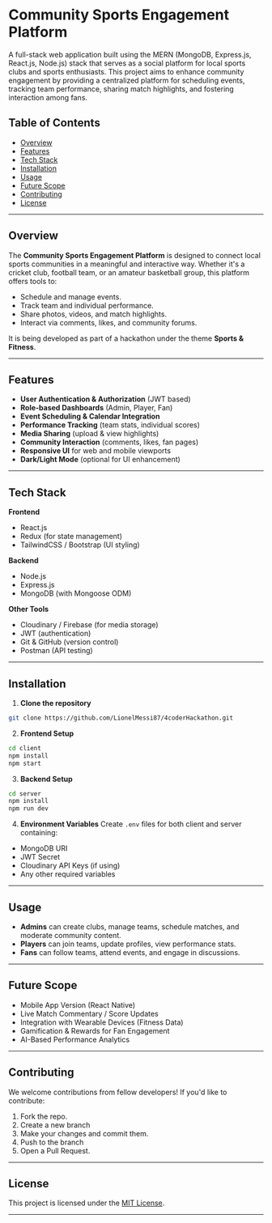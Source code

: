 # Community Sports Engagement Platform

A full-stack web application built using the MERN (MongoDB, Express.js, React.js, Node.js) stack that serves as a social platform for local sports clubs and sports enthusiasts. This project aims to enhance community engagement by providing a centralized platform for scheduling events, tracking team performance, sharing match highlights, and fostering interaction among fans.

## Table of Contents
- [Overview](#overview)
- [Features](#features)
- [Tech Stack](#tech-stack)
- [Installation](#installation)
- [Usage](#usage)
- [Future Scope](#future-scope)
- [Contributing](#contributing)
- [License](#license)

---

## Overview

The **Community Sports Engagement Platform** is designed to connect local sports communities in a meaningful and interactive way. Whether it's a cricket club, football team, or an amateur basketball group, this platform offers tools to:

- Schedule and manage events.
- Track team and individual performance.
- Share photos, videos, and match highlights.
- Interact via comments, likes, and community forums.

It is being developed as part of a hackathon under the theme **Sports & Fitness**.

---

## Features

- **User Authentication & Authorization** (JWT based)
- **Role-based Dashboards** (Admin, Player, Fan)
- **Event Scheduling & Calendar Integration**
- **Performance Tracking** (team stats, individual scores)
- **Media Sharing** (upload & view highlights)
- **Community Interaction** (comments, likes, fan pages)
- **Responsive UI** for web and mobile viewports
- **Dark/Light Mode** (optional for UI enhancement)

---

## Tech Stack

**Frontend**  
- React.js  
- Redux (for state management)  
- TailwindCSS / Bootstrap (UI styling)

**Backend**  
- Node.js  
- Express.js  
- MongoDB (with Mongoose ODM)

**Other Tools**  
- Cloudinary / Firebase (for media storage)  
- JWT (authentication)  
- Git & GitHub (version control)  
- Postman (API testing)  

---

## Installation

1. **Clone the repository**  
```bash
git clone https://github.com/LionelMessi87/4coderHackathon.git
```

2. **Frontend Setup**
```bash
cd client
npm install
npm start
```

3. **Backend Setup**
```bash
cd server
npm install
npm run dev
```

4. **Environment Variables**
Create `.env` files for both client and server containing:
- MongoDB URI
- JWT Secret
- Cloudinary API Keys (if using)
- Any other required variables

---

## Usage

- **Admins** can create clubs, manage teams, schedule matches, and moderate community content.
- **Players** can join teams, update profiles, view performance stats.
- **Fans** can follow teams, attend events, and engage in discussions.

---

## Future Scope

- Mobile App Version (React Native)
- Live Match Commentary / Score Updates
- Integration with Wearable Devices (Fitness Data)
- Gamification & Rewards for Fan Engagement
- AI-Based Performance Analytics

---

## Contributing

We welcome contributions from fellow developers! If you'd like to contribute:

1. Fork the repo.
2. Create a new branch
3. Make your changes and commit them.
4. Push to the branch 
5. Open a Pull Request.

---

## License

This project is licensed under the [MIT License](./LICENSE).

---